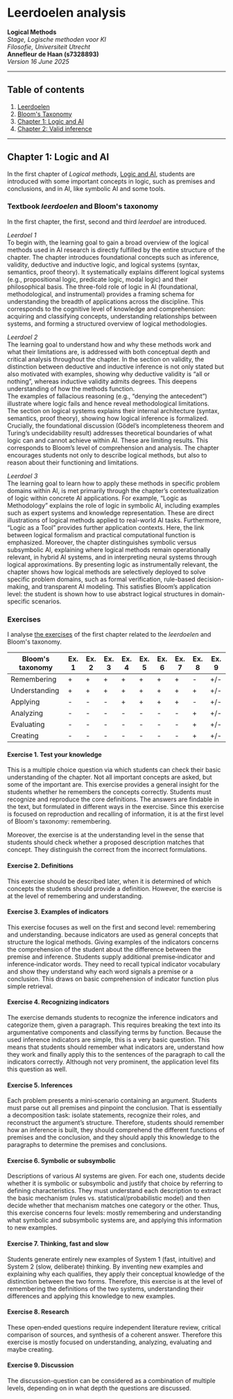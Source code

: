# Leerdoelen analysis

**Logical Methods**  
*Stage, Logische methoden voor KI*  
*Filosofie, Universiteit Utrecht*  
**Annefleur de Haan (s7328893)**  
*Version 16 June 2025*

---

## Table of contents

1. [Leerdoelen](#leerdoelen)  
2. [Bloom's Taxonomy](#blooms-taxonomy)  
3. [Chapter 1: Logic and AI](#chapter-1-logic-and-ai)  
4. [Chapter 2: Valid inference](#chapter-2-valid-inference)  


---

## Chapter 1: Logic and AI

In the first chapter of *Logical methods*, [Logic and AI](https://logicalmethods.ai/textbook/logic-and-ai/), students are introduced with some important concepts in logic, such as premises and conclusions, and in AI, like symbolic AI and some tools.

### Textbook *leerdoelen* and Bloom's taxonomy

In the first chapter, the first, second and third *leerdoel* are introduced.

*Leerdoel 1*  
To begin with, the learning goal to gain a broad overview of the logical methods used in AI research is directly fulfilled by the entire structure of the chapter. The chapter introduces foundational concepts such as inference, validity, deductive and inductive logic, and logical systems (syntax, semantics, proof theory). It systematically explains different logical systems (e.g., propositional logic, predicate logic, modal logic) and their philosophical basis. The three-fold role of logic in AI (foundational, methodological, and instrumental) provides a framing schema for understanding the breadth of applications across the discipline. This corresponds to the cognitive level of knowledge and comprehension: acquiring and classifying concepts, understanding relationships between systems, and forming a structured overview of logical methodologies.

*Leerdoel 2*  
The learning goal to understand how and why these methods work and what their limitations are, is addressed with both conceptual depth and critical analysis throughout the chapter. In the section on validity, the distinction between deductive and inductive inference is not only stated but also motivated with examples, showing why deductive validity is “all or nothing”, whereas inductive validity admits degrees. This deepens understanding of how the methods function.  
The examples of fallacious reasoning (e.g., “denying the antecedent”) illustrate where logic fails and hence reveal methodological limitations.  
The section on logical systems explains their internal architecture (syntax, semantics, proof theory), showing how logical inference is formalized. Crucially, the foundational discussion (Gödel’s incompleteness theorem and Turing’s undecidability result) addresses theoretical boundaries of what logic can and cannot achieve within AI. These are limiting results. This corresponds to Bloom’s level of comprehension and analysis. The chapter encourages students not only to describe logical methods, but also to reason about their functioning and limitations.

*Leerdoel 3*  
The learning goal to learn how to apply these methods in specific problem domains within AI, is met primarily through the chapter’s contextualization of logic within concrete AI applications. For example, “Logic as Methodology” explains the role of logic in symbolic AI, including examples such as expert systems and knowledge representation. These are direct illustrations of logical methods applied to real-world AI tasks. Furthermore, “Logic as a Tool” provides further application contexts. Here, the link between logical formalism and practical computational function is emphasized. Moreover, the chapter distinguishes symbolic versus subsymbolic AI, explaining where logical methods remain operationally relevant, in hybrid AI systems, and in interpreting neural systems through logical approximations. By presenting logic as instrumentally relevant, the chapter shows how logical methods are selectively deployed to solve specific problem domains, such as formal verification, rule-based decision-making, and transparent AI modeling. This satisfies Bloom’s application level: the student is shown how to use abstract logical structures in domain-specific scenarios.

### Exercises

I analyse [the exercises](https://logicalmethods.ai/exercises/logic-and-ai/) of the first chapter related to the *leerdoelen* and Bloom's taxonomy.

| Bloom's taxonomy | Ex. 1 | Ex. 2 | Ex. 3 | Ex. 4 | Ex. 5 | Ex. 6 | Ex. 7 | Ex. 8 | Ex. 9 |
|------------------|-------|-------|-------|-------|-------|-------|-------|-------|-------|
| Remembering      |   +   |   +   |   +   |   +   |   +   |   +   |   +   |   -   |  +/-  |
| Understanding    |   +   |   +   |   +   |   +   |   +   |   +   |   +   |   +   |  +/-  |
| Applying         |   -   |   -   |   -   |   +   |   +   |   +   |   +   |   -   |  +/-  |
| Analyzing        |   -   |   -   |   -   |   -   |   -   |   -   |   -   |   +   |  +/-  |
| Evaluating       |   -   |   -   |   -   |   -   |   -   |   -   |   -   |   +   |  +/-  |
| Creating         |   -   |   -   |   -   |   -   |   -   |   -   |   -   |   +   |  +/-  |

#### Exercise 1. Test your knowledge

This is a multiple choice question via which students can check their basic understanding of the chapter. Not all important concepts are asked, but some of the important are. This exercise provides a general insight for the students whether he remembers the concepts correctly. Students must recognize and reproduce the core definitions. The answers are findable in the text, but formulated in different ways in the exercise. Since this exercise is focused on reproduction and recalling of information, it is at the first level of Bloom's taxonomy: remembering.

Moreover, the exercise is at the understanding level in the sense that students should check whether a proposed description matches that concept. They distinguish the correct from the incorrect formulations.

#### Exercise 2. Definitions

This exercise should be described later, when it is determined of which concepts the students should provide a definition. However, the exercise is at the level of remembering and understanding.

#### Exercise 3. Examples of indicators

This exercise focuses as well on the first and second level: remembering and understanding. because indicators are used as general concepts that structure the logical methods. Giving examples of the indicators concerns the comprehension of the student about the difference between the premise and inference. Students supply additional premise‐indicator and inference‐indicator words. They need to recall typical indicator vocabulary and show they understand why each word signals a premise or a conclusion. This draws on basic comprehension of indicator function plus simple retrieval.

#### Exercise 4. Recognizing indicators

The exercise demands students to recognize the inference indicators and categorize them, given a paragraph. This requires breaking the text into its argumentative components and classifying terms by function. Because the used inference indicators are simple, this is a very basic question. This means that students should remember what indicators are, understand how they work and finally apply this to the sentences of the paragraph to call the indicators correctly. Although not very prominent, the application level fits this question as well.

#### Exercise 5. Inferences

Each problem presents a mini‐scenario containing an argument. Students must parse out all premises and pinpoint the conclusion. That is essentially a decomposition task: isolate statements, recognize their roles, and reconstruct the argument’s structure. Therefore, students should remember how an inference is built, they should comprehend the different functions of premises and the conclusion, and they should apply this knowledge to the paragraphs to determine the premises and conclusions.

#### Exercise 6. Symbolic or subsymbolic

Descriptions of various AI systems are given. For each one, students decide whether it is symbolic or subsymbolic and justify that choice by referring to defining characteristics. They must understand each description to extract the basic mechanism (rules vs. statistical/probabilistic model) and then decide whether that mechanism matches one category or the other. Thus, this exercise concerns four levels: mostly remembering and understanding what symbolic and subsymbolic systems are, and applying this information to new examples.

#### Exercise 7. Thinking, fast and slow

Students generate entirely new examples of System 1 (fast, intuitive) and System 2 (slow, deliberate) thinking. By inventing new examples and explaining why each qualifies, they apply their conceptual knowledge of the distinction between the two forms. Therefore, this exercise is at the level of remembering the definitions of the two systems, understanding their differences and applying this knowledge to new examples.

#### Exercise 8. Research

These open‐ended questions require independent literature review, critical comparison of sources, and synthesis of a coherent answer. Therefore this exercise is mostly focused on understanding, analyzing, evaluating and maybe creating.

#### Exercise 9. Discussion

The discussion-question can be considered as a combination of multiple levels, depending on in what depth the questions are discussed.
